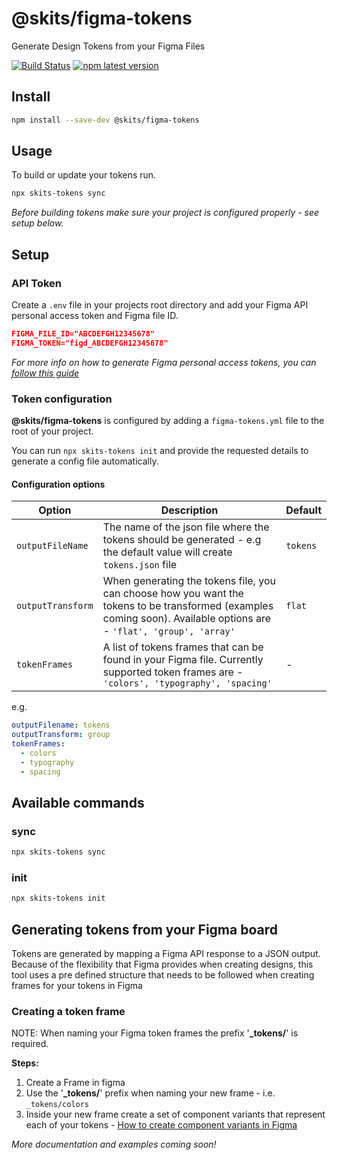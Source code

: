 # **@skits/figma-tokens**

Generate Design Tokens from your Figma Files

[![Build Status](https://github.com/skits-lab/figma-tokens/actions/workflows/test.yml/badge.svg)](https://github.com/skits-lab/figma-tokens/actions?query=workflow:Test+branch:main) [![npm latest version](https://img.shields.io/npm/v/@skits/figma-tokens/latest.svg)](https://www.npmjs.com/package/@skits/figma-tokens)

## Install

```bash
npm install --save-dev @skits/figma-tokens
```

## Usage

To build or update your tokens run.

```bash
npx skits-tokens sync
```

_Before building tokens make sure your project is configured properly - see setup below._

## Setup

### API Token

Create a `.env` file in your projects root directory and add your Figma API personal access token and Figma file ID.

```json
FIGMA_FILE_ID="ABCDEFGH12345678"
FIGMA_TOKEN="figd_ABCDEFGH12345678"
```

_For more info on how to generate Figma personal access tokens, you can [follow this guide](https://www.figma.com/developers/api#access-tokens)_

### Token configuration

**@skits/figma-tokens** is configured by adding a `figma-tokens.yml` file to the root of your project.

You can run `npx skits-tokens init` and provide the requested details to generate a config file automatically.

#### Configuration options

| Option            | Description                                                                                                                                                          | Default  |
| ----------------- | -------------------------------------------------------------------------------------------------------------------------------------------------------------------- | -------- |
| `outputFileName`  | The name of the json file where the tokens should be generated - e.g the default value will create `tokens.json` file                                                | `tokens` |
| `outputTransform` | When generating the tokens file, you can choose how you want the tokens to be transformed (examples coming soon). Available options are - `'flat', 'group', 'array'` | `flat`   |
| `tokenFrames`     | A list of tokens frames that can be found in your Figma file. Currently supported token frames are - `'colors', 'typography', 'spacing'`                             | -        |

e.g.

```yml
outputFilename: tokens
outputTransform: group
tokenFrames:
  - colors
  - typography
  - spacing
```

## Available commands

### sync

```bash
npx skits-tokens sync
```

### init

```bash
npx skits-tokens init
```

## Generating tokens from your Figma board

Tokens are generated by mapping a Figma API response to a JSON output. Because of the flexibility
that Figma provides when creating designs, this tool uses a pre defined structure that needs to be
followed when creating frames for your tokens in Figma

### Creating a token frame

NOTE: When naming your Figma token frames the prefix '**\_tokens/**' is required.

**Steps:**

1. Create a Frame in figma
2. Use the '**\_tokens/**' prefix when naming your new frame - i.e. `_tokens/colors`
3. Inside your new frame create a set of component variants that represent each of your tokens - [How to create component variants in Figma](https://help.figma.com/hc/en-us/articles/360056440594-Create-and-use-variants)

_More documentation and examples coming soon!_

<!-- ### Creating a Component variant

_i.e. For color tokens to create a token reference as `colors.brand.primary`_

**Steps:**

1. Component Set name = Brand
2. Component Set property = Color
3. Component Variant name = Primary -->
